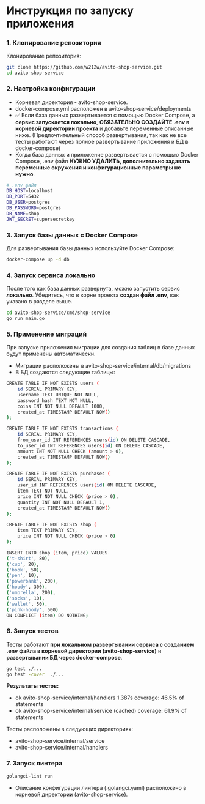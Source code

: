 # Инструкция по запуску приложения

### 1. Клонирование репозитория

Клонирование репозитория:

```bash
git clone https://github.com/w212w/avito-shop-service.git
cd avito-shop-service
```

### 2. Настройка конфигурации
- Корневая директория - avito-shop-service.
- docker-compose.yml расположен в avito-shop-service/deployments
- ✅ Если база данных развертывается с помощью Docker Compose, а **сервис запускается локально**, **ОБЯЗАТЕЛЬНО СОЗДАЙТЕ .env в корневой директории проекта** и добавьте переменные описанные ниже. (Предпочтительный способ развертывания, так как не все тесты работают через полное развертывание приложения и БД в docker-compose)
- Когда база данных и приложение развертывается с помощью Docker Compose, .env файл **НУЖНО УДАЛИТЬ, дополнительно задавать переменные окружения и конфигурационные параметры не нужно**.


```bash
# .env файл
DB_HOST=localhost
DB_PORT=5432
DB_USER=postgres
DB_PASSWORD=postgres
DB_NAME=shop
JWT_SECRET=supersecretkey
```
### 3. Запуск базы данных с Docker Compose
Для развертывания базы данных используйте Docker Compose:
```bash
docker-compose up -d db
```
### 4. Запуск сервиса локально
После того как база данных развернута, можно запустить сервис **локально**.
Убедитесь, что в корне проекта **создан файл .env**, как указано в разделе выше.
```bash
cd avito-shop-service/cmd/shop-service
go run main.go
```
### 5. Применение миграций
При запуске приложения миграции для создания таблиц в базе данных будут применены автоматически. 
- Миграции расположены в avito-shop-service/internal/db/migrations
- В БД создаются следующие таблицы:
```bash
CREATE TABLE IF NOT EXISTS users (
    id SERIAL PRIMARY KEY,
    username TEXT UNIQUE NOT NULL,
    password_hash TEXT NOT NULL,
    coins INT NOT NULL DEFAULT 1000,
    created_at TIMESTAMP DEFAULT NOW()
);

CREATE TABLE IF NOT EXISTS transactions (
    id SERIAL PRIMARY KEY,
    from_user_id INT REFERENCES users(id) ON DELETE CASCADE,
    to_user_id INT REFERENCES users(id) ON DELETE CASCADE,
    amount INT NOT NULL CHECK (amount > 0),
    created_at TIMESTAMP DEFAULT NOW()
);

CREATE TABLE IF NOT EXISTS purchases (
    id SERIAL PRIMARY KEY,
    user_id INT REFERENCES users(id) ON DELETE CASCADE,
    item TEXT NOT NULL,
    price INT NOT NULL CHECK (price > 0),
    quantity INT NOT NULL DEFAULT 1,
    created_at TIMESTAMP DEFAULT NOW()
);

CREATE TABLE IF NOT EXISTS shop (
    item TEXT PRIMARY KEY,
    price INT NOT NULL CHECK (price > 0)
);

INSERT INTO shop (item, price) VALUES
('t-shirt', 80),
('cup', 20),
('book', 50),
('pen', 10),
('powerbank', 200),
('hoody', 300),
('umbrella', 200),
('socks', 10),
('wallet', 50),
('pink-hoody', 500)
ON CONFLICT (item) DO NOTHING;

```
### 6. Запуск тестов
Тесты работают **при локальном развертывании сервиса c созданием .env файла в корневой директории (avito-shop-service)** и **развертывании БД через docker-compose**.
```bash
go test ./...
go test -cover  ./...
```
**Результаты тестов:**
- ok      avito-shop-service/internal/handlers    1.387s  coverage: 46.5% of statements
- ok      avito-shop-service/internal/service     (cached) coverage: 61.9% of statements<br>

Тесты расположены в следующих директориях:
- avito-shop-service/internal/service
- avito-shop-service/internal/handlers


### 7. Запуск линтера
```bash
golangci-lint run
```
- Описание конфигурации линтера (.golangci.yaml) расположено в корневой директории (avito-shop-service).
